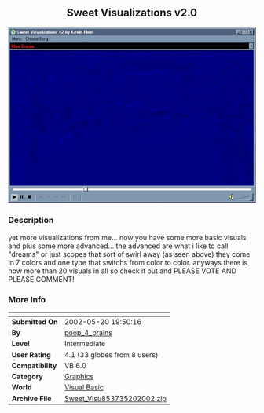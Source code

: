 ﻿<div align="center">

## Sweet Visualizations v2\.0

<img src="PIC20025202059492604.jpg">
</div>

### Description

yet more visualizations from me... now you have some more basic visuals and plus some more advanced... the advanced are what i like to call "dreams" or just scopes that sort of swirl away (as seen above) they come in 7 colors and one type that switchs from color to color. anyways there is now more than 20 visuals in all so check it out and PLEASE VOTE AND PLEASE COMMENT!
 
### More Info
 


<span>             |<span>
---                |---
**Submitted On**   |2002-05-20 19:50:16
**By**             |[poop\_4\_brains](https://github.com/Planet-Source-Code/PSCIndex/blob/master/ByAuthor/poop-4-brains.md)
**Level**          |Intermediate
**User Rating**    |4.1 (33 globes from 8 users)
**Compatibility**  |VB 6\.0
**Category**       |[Graphics](https://github.com/Planet-Source-Code/PSCIndex/blob/master/ByCategory/graphics__1-46.md)
**World**          |[Visual Basic](https://github.com/Planet-Source-Code/PSCIndex/blob/master/ByWorld/visual-basic.md)
**Archive File**   |[Sweet\_Visu853735202002\.zip](https://github.com/Planet-Source-Code/poop-4-brains-sweet-visualizations-v2-0__1-34970/archive/master.zip)








